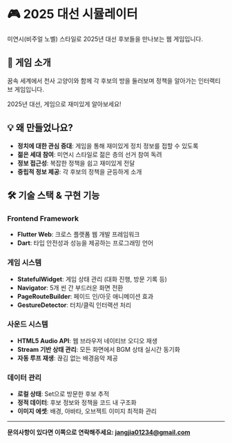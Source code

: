 # 🎮 2025 대선 시뮬레이터

미연시(비주얼 노벨) 스타일로 2025년 대선 후보들을 만나보는 웹 게임입니다.

## 🎯 게임 소개

꿈속 세계에서 천사 고양이와 함께 각 후보의 방을 둘러보며 정책을 알아가는 인터랙티브 게임입니다.

2025년 대선, 게임으로 재미있게 알아보세요!

## 💡 왜 만들었나요?

- **정치에 대한 관심 증대**: 게임을 통해 재미있게 정치 정보를 접할 수 있도록
- **젊은 세대 참여**: 미연시 스타일로 젊은 층의 선거 참여 독려
- **정보 접근성**: 복잡한 정책을 쉽고 재미있게 전달
- **중립적 정보 제공**: 각 후보의 정책을 균등하게 소개

## 🛠️ 기술 스택 & 구현 기능

### Frontend Framework
- **Flutter Web**: 크로스 플랫폼 웹 개발 프레임워크
- **Dart**: 타입 안전성과 성능을 제공하는 프로그래밍 언어

### 게임 시스템
- **StatefulWidget**: 게임 상태 관리 (대화 진행, 방문 기록 등)
- **Navigator**: 5개 씬 간 부드러운 화면 전환
- **PageRouteBuilder**: 페이드 인/아웃 애니메이션 효과
- **GestureDetector**: 터치/클릭 인터랙션 처리

### 사운드 시스템
- **HTML5 Audio API**: 웹 브라우저 네이티브 오디오 재생
- **Stream 기반 상태 관리**: 모든 화면에서 BGM 상태 실시간 동기화
- **자동 루프 재생**: 끊김 없는 배경음악 제공

### 데이터 관리
- **로컬 상태**: Set<String>으로 방문한 후보 추적
- **정적 데이터**: 후보 정보와 정책을 코드 내 구조화
- **이미지 에셋**: 배경, 아바타, 오브젝트 이미지 최적화 관리

---

**문의사항이 있다면 이쪽으로 연락해주세요: jangjia01234@gmail.com**
